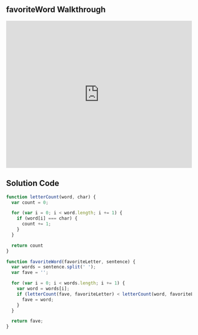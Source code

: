 ## favoriteWord Walkthrough

<iframe src="https://player.vimeo.com/video/210814361" width="100%" height="400" frameborder="0" webkitallowfullscreen mozallowfullscreen allowfullscreen></iframe>

## Solution Code

```js
function letterCount(word, char) {
  var count = 0;

  for (var i = 0; i < word.length; i += 1) {
    if (word[i] === char) {
      count += 1;
    }
  }

  return count
}

function favoriteWord(favoriteLetter, sentence) {
  var words = sentence.split(' ');
  var fave = '';

  for (var i = 0; i < words.length; i += 1) {
    var word = words[i];
    if (letterCount(fave, favoriteLetter) < letterCount(word, favoriteLetter)) {
      fave = word;
    }
  }

  return fave;
}
```
